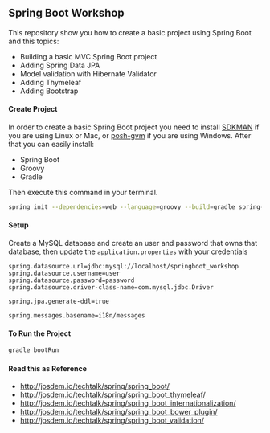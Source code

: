 Spring Boot Workshop
----------------------------------------------

This repository show you how to create a basic project using Spring Boot and this topics:

* Building a basic MVC Spring Boot project
* Adding Spring Data JPA
* Model validation with Hibernate Validator
* Adding Thymeleaf
* Adding Bootstrap

#### Create Project

In order to create a basic Spring Boot project you need to install [SDKMAN](http://sdkman.io/) if you are using Linux or Mac, or [posh-gvm](https://github.com/flofreud/posh-gvm) if you are using Windows. After that you can easily install:

* Spring Boot
* Groovy
* Gradle

Then execute this command in your terminal.


```bash
spring init --dependencies=web --language=groovy --build=gradle spring-boot-workshop
```


#### Setup

Create a MySQL database and create an user and password that owns that database, then update the `application.properties` with your credentials

```properties
spring.datasource.url=jdbc:mysql://localhost/springboot_workshop
spring.datasource.username=user
spring.datasource.password=password
spring.datasource.driver-class-name=com.mysql.jdbc.Driver

spring.jpa.generate-ddl=true

spring.messages.basename=i18n/messages
```


#### To Run the Project

```bash
gradle bootRun
```

#### Read this as Reference


* http://josdem.io/techtalk/spring/spring_boot/
* http://josdem.io/techtalk/spring/spring_boot_thymeleaf/
* http://josdem.io/techtalk/spring/spring_boot_internationalization/
* http://josdem.io/techtalk/spring/spring_boot_bower_plugin/
* http://josdem.io/techtalk/spring/spring_boot_validation/

